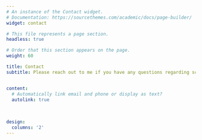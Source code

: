 ```yaml
---
# An instance of the Contact widget.
# Documentation: https://sourcethemes.com/academic/docs/page-builder/
widget: contact

# This file represents a page section.
headless: true

# Order that this section appears on the page.
weight: 60

title: Contact
subtitle: Please reach out to me if you have any questions regarding science or general academic life, as well as if something on this site is not working. Here are some ways of doing so. Thank you!


content:
  # Automatically link email and phone or display as text?
  autolink: true
  
  
  
design:
  columns: '2'
---
```

